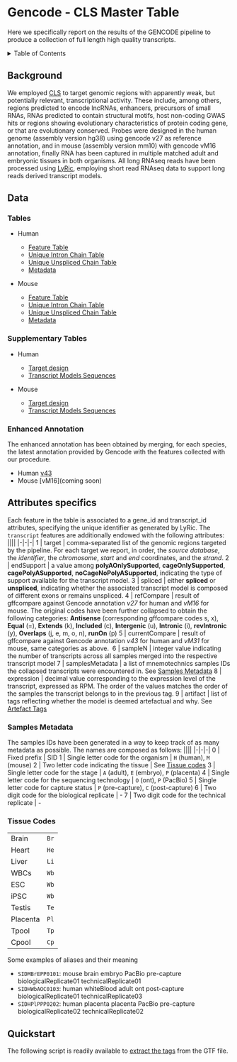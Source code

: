 # Gencode - CLS Master Table
Here we specifically report on the results of the GENCODE pipeline to produce a collection of full length high quality transcripts. 

<!-- TABLE OF CONTENTS -->
<details>
  <summary>Table of Contents</summary>
  <ul>
    <li><a href="#background">Background</a></li>
    <li><a href="#data">Data</a>
      <ul>
        <li><a href="#tables">Tables</a></li>
        <li><a href="#supplementary-data">Supplementary Data</a></li>
        <li><a href="#enhanced-annotation">Enhanced Annotation</a></li>
      </ul>
    </li>
    <li><a href="#attributes-specifics">Attributes specifics</a>
      <ul>
        <li><a href="#samples-metadata">Samples Metadata</a></li>
        <li><a href="#artefacts-tags">Artefacts Tags</a></li>
        <li><a href="#tissue-codes">Tissue Codes</a></li>
      </ul>
    </li>
    <li><a href="#quickstart">Quickstart</a></il>
  </ul>
</details>

## Background
We employed [CLS](https://link.springer.com/protocol/10.1007/978-1-0716-1158-6_9) to target genomic regions with apparently weak, but potentially relevant, transcriptional activity. These include, among others, regions predicted to encode lncRNAs, enhancers, precursors of small RNAs, RNAs predicted to contain structural motifs, host non-coding GWAS hits or regions showing evolutionary characteristics of protein coding gene, or that are evolutionary conserved. Probes were designed in the human genome (assembly version hg38) using gencode v27 as reference annotation, and in mouse (assembly version mm10) with gencode vM16 annotation, finally RNA has been captured in multiple matched adult and embryonic tissues in both organisms. All long RNAseq reads have been processed using [LyRic](https://github.com/guigolab/LyRic), employing short read RNAseq data to support long reads derived transcript models.

## Data
### Tables

- Human
  - [Feature Table](https://github.com/guigolab/gencode-cls-master-table/releases/latest/download/Hv3_masterTable_refined.gtf.gz)
  - [Unique Intron Chain Table](https://github.com/guigolab/gencode-cls-master-table/releases/latest/download/Hv3_splicedmasterTable_refined.gtf.gz)
  - [Unique Unspliced Chain Table](https://github.com/guigolab/gencode-cls-master-table/releases/latest/download/Hv3_unsplicedmasterTable_refined.gtf.gz)
  - [Metadata](https://github.com/guigolab/gencode-cls-master-table/releases/download/GencodeCLS_v1.0/Hv3_metadata.tsv.gz)
  
- Mouse
  - [Feature Table](https://github.com/guigolab/gencode-cls-master-table/releases/latest/download/Mv2_masterTable_refined.gtf.gz)
  - [Unique Intron Chain Table](https://github.com/guigolab/gencode-cls-master-table/releases/latest/download/Mv2_splicedmasterTable_refined.gtf.gz)
  - [Unique Unspliced Chain Table](https://github.com/guigolab/gencode-cls-master-table/releases/latest/download/Mv2_unsplicedmasterTable_refined.gtf.gz)
  - [Metadata](https://github.com/guigolab/gencode-cls-master-table/releases/download/GencodeCLS_v1.0/Mv2_metadata.tsv.gz)


### Supplementary Tables

- Human
  - [Target design](https://github.com/guigolab/gencode-cls-master-table/releases/download/Supplementary/Hv3_CLS3_targetDesign.gtf.gz)
  - [Transcript Models Sequences](https://github.com/guigolab/gencode-cls-master-table/releases/download/GencodeCLS_v2.1/Hv3_masterTable.fa.gz)
  
- Mouse
  - [Target design](https://github.com/guigolab/gencode-cls-master-table/releases/download/Supplementary/Mv2_CLS3_targetDesign.gtf.gz)
  - [Transcript Models Sequences](https://github.com/guigolab/gencode-cls-master-table/releases/download/GencodeCLS_v2.1/Mv2_masterTable.fa.gz)

### Enhanced Annotation
The enhanced annotation has been obtained by merging, for each species, the latest annotation provided by Gencode with the features collected with our procedure.

- Human [v43](https://github.com/guigolab/gencode-cls-master-table/releases/download/EnhancedAnnotationv3.0/Hv3_enhancedCLS3_refined_+gencodev43.loci.refmerged.gff.gz)
- Mouse [vM16](coming soon)

## Attributes specifics
Each feature in the table is associated to a gene_id and transcript_id attributes, specifying the unique identifier as generated by LyRic.
The `transcript` features are additionally endowed with the following attributes:
||||
|-|-|-|
1 | target | comma-separated list of the genomic regions targeted by the pipeline. For each target we report, in order, the *source database*, the *identifier*, the *chromosome*, *start* and *end* coordinates, and the *strand*.
2 | endSupport | a value among **polyAOnlySupported**, **cageOnlySupported**, **cagePolyASupported**, **noCageNoPolyASupported**, indicating the type of support available for the transcript model.
3 | spliced | either **spliced** or **unspliced**, indicating whether the associated transcript model is composed of different exons or remains unspliced.
4 | refCompare | result of gffcompare against Gencode annotation *v27* for human and *vM16* for mouse. The original codes have been further collapsed to obtain the following categories: **Antisense** (corresponding gffcompare codes s, x), **Equal** (=), **Extends** (k), **Included** (c), **Intergenic** (u), **Intronic** (i), **revIntronic** (y), **Overlaps** (j, e, m, o, n), **runOn** (p)
5 | currentCompare | result of gffcompare against Gencode annotation *v43* for human and *vM31* for mouse, same categories as above. 
6 | sampleN | integer value indicating the number of transcripts across all samples merged into the respective transcript model
7 | samplesMetadata | a list of mnemotechnics samples IDs the collapsed transcripts were encountered in. See [Samples Metadata](#samples-metadata)
8 | expression | decimal value corresponding to the expression level of the transcript, expressed as RPM. The order of the values matches the order of the samples the transcript belongs to in the previous tag.
9 | artifact | list of tags reflecting whether the model is deemed artefactual and why. See [Artefact Tags](#artefacts-tags)


### Samples Metadata
The samples IDs have been generated in a way to keep track of as many metadata as possible. The names are composed as follows:
||||
|-|-|-|
0 | Fixed prefix | SID
1 | Single letter code for the organism | `H` (human), `M` (mouse)
2 | Two letter code indicating the tissue | See [Tissue codes](#tissue-codes)
3 | Single letter code for the stage | `A` (adult), `E` (embryo), `P` (placenta)
4 | Single letter code for the sequencing technology | `O` (ont), `P` (PacBio)
5 | Single letter code for capture status | `P` (pre-capture), `C` (post-capture)
6 | Two digit code for the biological replicate | - 
7 | Two digit code for the technical replicate | - 

### Tissue Codes
|||
|-|-|
Brain | `Br`
Heart | `He`
Liver | `Li`
WBCs | `Wb`
ESC | `Wb`
iPSC | `Wb`
Testis | `Te`
Placenta | `Pl`
Tpool | `Tp`
Cpool | `Cp`

Some examples of aliases and their meaning
 * `SIDMBrEPP0101`: mouse brain embryo PacBio pre-capture biologicalReplicate01 technicalReplicate01
 * `SIDHWbAOC0103`: human whiteBlood adult ont post-capture biologicalReplicate01 technicalReplicate03
 * `SIDHPlPPP0202`: human placenta placenta PacBio pre-capture biologicalReplicate02 technicalReplicate02


## Quickstart
The following script is readily available to [extract the tags](https://github.com/abreschi/utils/blob/master/extract.gtf.tags.sh) from the GTF file.
